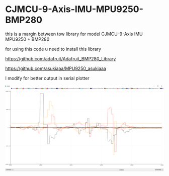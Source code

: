 # CJMCU-9-Axis-IMU-MPU9250-BMP280

this is a margin between tow library for model CJMCU-9-Axis IMU MPU9250 + BMP280 

for using this code u need to install this library

https://github.com/adafruit/Adafruit_BMP280_Library

https://github.com/asukiaaa/MPU9250_asukiaaa

I modify for better output in serial plotter

![Output](/serial.png)
